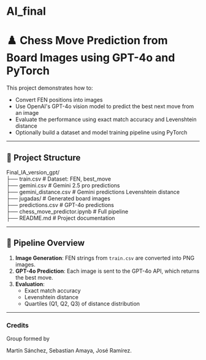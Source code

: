 # AI_final


# ♟️ Chess Move Prediction from Board Images using GPT-4o and PyTorch

This project demonstrates how to:

- Convert FEN positions into images
- Use OpenAI's GPT-4o vision model to predict the best next move from an image
- Evaluate the performance using exact match accuracy and Levenshtein distance
- Optionally build a dataset and model training pipeline using PyTorch

---

## 📁 Project Structure

Final_IA_version_gpt/<br>
├── train.csv                   # Dataset: FEN, best_move<br>
├── gemini.csv                  # Gemini 2.5 pro predictions<br>
├── gemini_distance.csv         # Gemini predictions Levenshtein distance<br>
├── jugadas/                    # Generated board images<br>
├── predictions.csv             # GPT-4o predictions<br>
├── chess_move_predictor.ipynb  # Full pipeline<br>
├── README.md                   # Project documentation<br>



---

## 🔁 Pipeline Overview

1. **Image Generation**: FEN strings from `train.csv` are converted into PNG images.
2. **GPT-4o Prediction**: Each image is sent to the GPT-4o API, which returns the best move.
3. **Evaluation**:
   - Exact match accuracy
   - Levenshtein distance
   - Quartiles (Q1, Q2, Q3) of distance distribution

---

### Credits

Group formed by

Martín Sánchez,
Sebastian Amaya,
José Ramírez.
